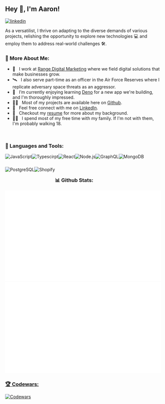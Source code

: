 ## Hey :wave:, I'm Aaron!

<a href='https://www.linkedin.com/in/aaron-rogers-37a668174/'><img alt="linkedin" src="https://user-images.githubusercontent.com/87159469/173919108-b4ec3a66-e502-4ba1-94d8-a2ac54740be4.svg" height='18px'/></a>

As a versatilist, I thrive on adapting to the diverse demands of various projects, relishing the opportunity to explore new technologies :computer: and employ them to address real-world challenges :hammer_and_wrench:.
<br/>
  
### :monocle_face: More About Me:

- :handshake: &nbsp; I work at [Range Digital Marketing](https://www.range-digital.com/) where we field digital solutions that make businesses grow.
- :artificial_satellite: &nbsp; I also serve part-time as an officer in the Air Force Reserves where I replicate adversary space threats as an aggressor.
- :seedling: &nbsp; I’m currently enjoying learning [Deno](https://deno.com/) for a new app we're building, and I'm thoroughly impressed.
- :man_technologist: &nbsp; Most of my projects are available here on [Github](https://github.com/aaron-r-rogers?tab=repositories).
- :link: &nbsp; Feel free connect with me on [LinkedIn](https://www.linkedin.com/in/aaron-rogers-37a668174/).
- :memo: &nbsp; Checkout my [resume](https://drive.google.com/file/d/1xKRwcfjS73CYHqFZHdLYKYpL__uKN6bJ/view?usp=sharing) for more about my background.
- :golfing_man: &nbsp; I spend most of my free time with my family. If I'm not with them, I'm probably walking 18.

<br>

### 🔨 Languages and Tools:
<a href="https://www.javascript.com/" target="_blank"> <img align="left" alt="JavaScript" height ="42px"  src="https://upload.wikimedia.org/wikipedia/commons/9/99/Unofficial_JavaScript_logo_2.svg"> </a>
<a href="https://www.typescriptlang.org/" target="_blank"><img align="left" alt="Typescirpt" height ="42px" src="https://upload.wikimedia.org/wikipedia/commons/4/4c/Typescript_logo_2020.svg"></a>
<a href="https://reactjs.org/" target="_blank"> <img align="left" alt="React" height ="42px" src="https://upload.wikimedia.org/wikipedia/commons/a/a7/React-icon.svg"></a>
<a href="https://nodejs.org" target="_blank"><img align="left" alt="Node.js" height ="42px" src="https://upload.wikimedia.org/wikipedia/commons/d/d9/Node.js_logo.svg"></a>
<a href="https://graphql.org/" target="_blank"> <img src="https://upload.wikimedia.org/wikipedia/commons/1/17/GraphQL_Logo.svg" align="left" alt="GraphQL" height='42px'/> </a>
<a href="https://www.mongodb.com/" target="_blank"> <img src="https://upload.wikimedia.org/wikipedia/commons/9/93/MongoDB_Logo.svg" align="left" alt="MongoDB" height='42px'/> </a>
<a href="https://www.postgresql.org/" target="_blank"> <img src="https://upload.wikimedia.org/wikipedia/commons/2/29/Postgresql_elephant.svg" align="left" alt="PostgreSQL" height='42px'/> </a>
<a href="https://shopify.dev/" target="_blank"><img align="left" alt="Shopify" height ="42px" src="https://upload.wikimedia.org/wikipedia/commons/thumb/0/0e/Shopify_logo_2018.svg/1200px-Shopify_logo_2018.svg.png"></a>

<br>
<br>
<br>

### :bar_chart: Github Stats:
<a href='https://github.com/aaron-r-rogers/github-stats-transparent'>
  
![Stats Overview](https://raw.githubusercontent.com/aaron-r-rogers/github-stats-transparent/output/generated/overview.svg)
![Most Used Languages](https://raw.githubusercontent.com/aaron-r-rogers/github-stats-transparent/output/generated/languages.svg)
 
### :trophy: Codewars:
[<img alt="Codewars" src="https://www.codewars.com/users/aaron-r-rogers/badges/large"/>](https://www.codewars.com/users/aaron-r-rogers)

</a>
